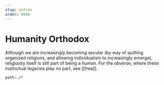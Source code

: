 ```yaml
---
slug: unfree
order: 9999
---
```


# Humanity Orthodox

Although we are increasingly becoming secular (by way of quitting organized religions, and allowing individualism to increasingly emerge), religiosity itself is still part of being a human.  For the obverse, where these instinctual legacies play no part, see [[free]].

```query
path:./*
```

